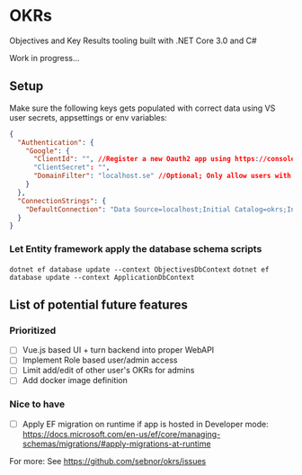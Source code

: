 # OKRs

Objectives and Key Results tooling built with .NET Core 3.0 and C#

Work in progress...

## Setup

Make sure the following keys gets populated with correct data using VS user secrets, appsettings or env variables:

```json
{
  "Authentication": {
    "Google": {
      "ClientId": "", //Register a new Oauth2 app using https://console.developers.google.com
      "ClientSecret": "",
      "DomainFilter": "localhost.se" //Optional; Only allow users with email domain "localhost.se" to register using Google OAuth
	}
  },
  "ConnectionStrings": {
    "DefaultConnection": "Data Source=localhost;Initial Catalog=okrs;Integrated Security=True;"
  }
}
```

### Let Entity framework apply the database schema scripts
`dotnet ef database update --context ObjectivesDbContext`
`dotnet ef database update --context ApplicationDbContext`

## List of potential future features

### Prioritized
* [ ] Vue.js based UI + turn backend into proper WebAPI
* [ ] Implement Role based user/admin access
* [ ] Limit add/edit of other user's OKRs for admins
* [ ] Add docker image definition

### Nice to have
* [ ] Apply EF migration on runtime if app is hosted in Developer mode: https://docs.microsoft.com/en-us/ef/core/managing-schemas/migrations/#apply-migrations-at-runtime

For more:
See <https://github.com/sebnor/okrs/issues>
